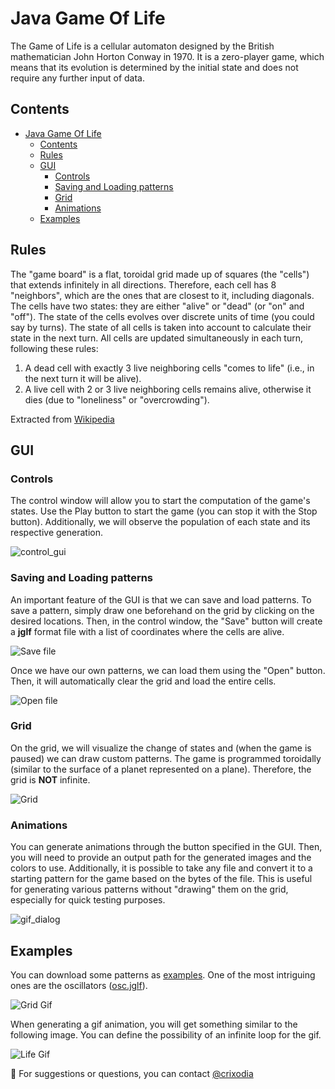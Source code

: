# Java Game Of Life

The Game of Life is a cellular automaton designed by the British mathematician John Horton Conway in 1970. It is a zero-player game, which means that its evolution is determined by the initial state and does not require any further input of data.

## Contents

- [Java Game Of Life](#java-game-of-life)
  - [Contents](#contents)
  - [Rules](#rules)
  - [GUI](#gui)
    - [Controls](#controls)
    - [Saving and Loading patterns](#saving-and-loading-patterns)
    - [Grid](#grid)
    - [Animations](#animations)
  - [Examples](#examples)

## Rules

The "game board" is a flat, toroidal grid made up of squares (the "cells") that extends infinitely in all directions. Therefore, each cell has 8 "neighbors", which are the ones that are closest to it, including diagonals. The cells have two states: they are either "alive" or "dead" (or "on" and "off"). The state of the cells evolves over discrete units of time (you could say by turns). The state of all cells is taken into account to calculate their state in the next turn. All cells are updated simultaneously in each turn, following these rules:

1. A dead cell with exactly 3 live neighboring cells "comes to life" (i.e., in the next turn it will be alive).
2. A live cell with 2 or 3 live neighboring cells remains alive, otherwise it dies (due to "loneliness" or "overcrowding").

Extracted from [Wikipedia](https://en.wikipedia.org/wiki/Conway%27s_Game_of_Life)

## GUI

### Controls

The control window will allow you to start the computation of the game's states. Use the Play button to start the game (you can stop it with the Stop button). Additionally, we will observe the population of each state and its respective generation.

![control_gui](/images/contro-gui.png)

### Saving and Loading patterns

An important feature of the GUI is that we can save and load patterns. To save a pattern, simply draw one beforehand on the grid by clicking on the desired locations. Then, in the control window, the "Save" button will create a **jglf** format file with a list of coordinates where the cells are alive.

![Save file](/images/save-dialog.png)

Once we have our own patterns, we can load them using the "Open" button. Then, it will automatically clear the grid and load the entire cells.

![Open file](/images/open-dialog.png)

### Grid

On the grid, we will visualize the change of states and (when the game is paused) we can draw custom patterns. The game is programmed toroidally (similar to the surface of a planet represented on a plane). Therefore, the grid is **NOT** infinite.

![Grid](/images/grid-gui.png)

### Animations

You can generate animations through the button specified in the GUI. Then, you will need to provide an output path for the generated images and the colors to use. Additionally, it is possible to take any file and convert it to a starting pattern for the game based on the bytes of the file. This is useful for generating various patterns without "drawing" them on the grid, especially for quick testing purposes.

![gif_dialog](/images/GIF_dialog.png)

## Examples

You can download some patterns as [examples](https://github.com/crixodia/java-game-of-life/blob/master/examples/). One of the most intriguing ones are the oscillators ([osc.jglf](https://github.com/crixodia/java-game-of-life/blob/master/examples/osc.jglf)).

![Grid Gif](/images/grid-gif.gif)

When generating a gif animation, you will get something similar to the following image. You can define the possibility of an infinite loop for the gif.

![Life Gif](/examples/GIFgen/Profile_Life_NFT/animation.gif)

🧐 For suggestions or questions, you can contact [@crixodia](https://www.twitter.com/crixodia)
